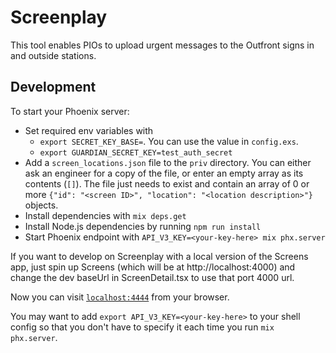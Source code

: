 # Screenplay

This tool enables PIOs to upload urgent messages to the Outfront signs in and outside stations.

## Development

To start your Phoenix server:

- Set required env variables with
  - `export SECRET_KEY_BASE=`. You can use the value in `config.exs`.
  - `export GUARDIAN_SECRET_KEY=test_auth_secret`
- Add a `screen_locations.json` file to the `priv` directory. You can either ask an engineer for a copy of the file, or enter an empty array as its contents (`[]`). The file just needs to exist and contain an array of 0 or more `{"id": "<screen ID>", "location": "<location description>"}` objects.
- Install dependencies with `mix deps.get`
- Install Node.js dependencies by running `npm run install`
- Start Phoenix endpoint with `API_V3_KEY=<your-key-here> mix phx.server`

If you want to develop on Screenplay with a local version of the Screens app, just spin up Screens (which will be at http://localhost:4000) and change the dev baseUrl in ScreenDetail.tsx to use that port 4000 url.

Now you can visit [`localhost:4444`](http://localhost:4444) from your browser.

You may want to add `export API_V3_KEY=<your-key-here>` to your shell config so that you don't have to specify it each time you run `mix phx.server`.
